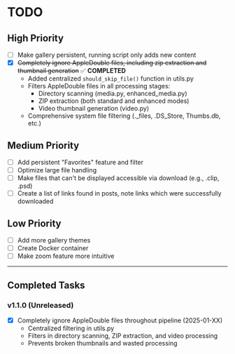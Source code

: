 # TODO

## High Priority
- [ ] Make gallery persistent, running script only adds new content
- [x] ~~Completely ignore AppleDouble files, including zip extraction and thumbnail generation~~ ✅ **COMPLETED**
  - Added centralized `should_skip_file()` function in utils.py
  - Filters AppleDouble files in all processing stages:
    - Directory scanning (media.py, enhanced_media.py)
    - ZIP extraction (both standard and enhanced modes)
    - Video thumbnail generation (video.py)
  - Comprehensive system file filtering (._files, .DS_Store, Thumbs.db, etc.)

## Medium Priority
- [ ] Add persistent "Favorites" feature and filter
- [ ] Optimize large file handling
- [ ] Make files that can't be displayed accessible via download (e.g., .clip, .psd)
- [ ] Create a list of links found in posts, note links which were successfully downloaded

## Low Priority
- [ ] Add more gallery themes
- [ ] Create Docker container
- [ ] Make zoom feature more intuitive

---

## Completed Tasks

### v1.1.0 (Unreleased)
- [x] Completely ignore AppleDouble files throughout pipeline (2025-01-XX)
  - Centralized filtering in utils.py
  - Filters in directory scanning, ZIP extraction, and video processing
  - Prevents broken thumbnails and wasted processing
